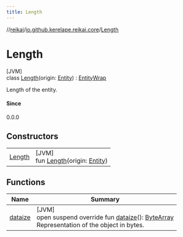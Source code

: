 ```yaml
---
title: Length
---
```

//[reikai](../../../index.html)/[io.github.kerelape.reikai.core](../index.html)/[Length](index.html)



# Length



[JVM]\
class [Length](index.html)(origin: [Entity](../-entity/index.html)) : [EntityWrap](../-entity-wrap/index.html)

Length of the entity.



#### Since



0.0.0



## Constructors


| | |
|---|---|
| [Length](-length.html) | [JVM]<br>fun [Length](-length.html)(origin: [Entity](../-entity/index.html)) |


## Functions


| Name | Summary |
|---|---|
| [dataize](../-entity/dataize.html) | [JVM]<br>open suspend override fun [dataize](../-entity/dataize.html)(): [ByteArray](https://kotlinlang.org/api/latest/jvm/stdlib/kotlin/-byte-array/index.html)<br>Representation of the object in bytes. |

